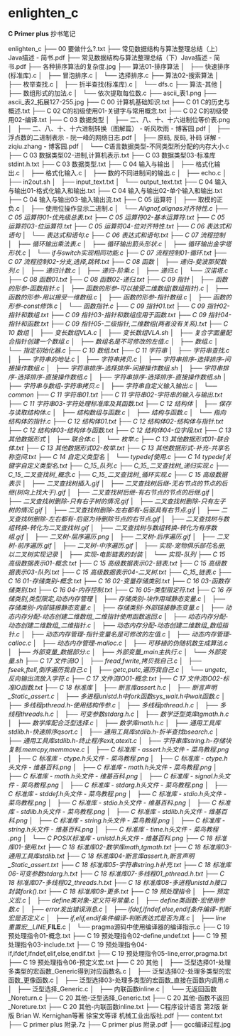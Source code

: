 # enlighten_c

__C Primer plus__ 抄书笔记

enlighten_c
├── 00 要做什么?.txt
├── 常见数据结构与算法整理总结（上）Java描述 - 简书.pdf
├── 常见数据结构与算法整理总结（下）Java描述 - 简书.pdf
├── 各种排序算法的复杂度.jpg
├── 算法01-排序算法
│   ├── 快速排序(标准库).c
│   ├── 冒泡排序.c
│   └── 选择排序.c
├── 算法02-搜索算法
│   ├── 枚举查找.c
│   ├── 折半查找(标准库).c
│   └── dfs.c
├── 算法-其他
│   ├── 数组形式的加法.c
│   └── 依次提取每位数.c
├── ascii_表1.png
├── ascii_表2_拓展127-255.jpg
├── C 00 计算机基础知识.txt
├── C 01 C的历史与概述.txt
├── C 02 C的初级使用01-关键字与常用概念.txt
├── C 02 C的初级使用02-编译.txt
├── C 03 数据类型
│   ├── 二、八、十、十六进制位等价表.png
│   ├── 二、八、十、十六进制转换（图解篇） - 听风吹雨 - 博客园.pdf
│   ├── 浮点数的二进制表示 - 阮一峰的网络日志.pdf
│   ├── 原码, 反码, 补码 详解 - ziqiu.zhang - 博客园.pdf
│   └── C语言数据类型-不同类型所分配的内存大小.c
├── C 03 数据类型02-进制,计算机表示.txt
├── C 03 数据类型03-标准库stdint.h.txt
├── C 03 数据类型.txt
├── C 04 输入与输出
│   ├── 格式化输出.c
│   ├── 格式化输入.c
│   ├── 数的不同进制间的输出.c
│   ├── echo.c
│   ├── in2out.sh
│   ├── input_text.txt
│   └── output_text.txt
├── C 04 输入与输出01-格式化输入和输出.txt
├── C 04 输入与输出02-单个输入和输出.txt
├── C 04 输入与输出03-输入输出流.txt
├── C 05 运算符
│   ├── 取模的正负.c
│   ├── 使用位操作显示二进制.c
│   └── _Alignof,_alignas对齐特性.c
├── C 05 运算符01-优先级总表.txt
├── C 05 运算符02-基本运算符.txt
├── C 05 运算符03-位运算符.txt
├── C 05 运算符04-位对齐特性.txt
├── C 06 表达式和语句
│   └── 表达式和语句.c
├── C 06 表达式和语句.txt
├── C 07 流程控制
│   ├── 循环输出乘法表.c
│   ├── 循环输出箭头形状.c
│   ├── 循环输出金字塔形状.c
│   └── if与switch实现相同功能.c
├── C 07 流程控制01-循环.txt
├── C 07 流程控制02-分支,选择,跳转.txt
├── C 08 函数
│   ├── 递归-斐波那契数列.c
│   ├── 递归计数.c
│   ├── 递归-阶乘.c
│   ├── 递归.c
│   └── 汉诺塔.c
├── C 08 函数01.txt
├── C 08 函数02-递归.txt
├── C 09 指针
│   ├── 函数的形参-函数指针.c
│   ├── 函数的形参-可以接受二维数组(数组指针).c
│   ├── 函数的形参-用以接受一维数组.c
│   ├── 函数的形参-指针数组.c
│   ├── 函数的形参-const修饰.c
│   └── 函数指针.c
├── C 09 指针01.txt
├── C 09 指针02-指针和数组.txt
├── C 09 指针03-指针和数组应用于函数.txt
├── C 09 指针04-指针和函数.txt
├── C 09 指针05-二级指针,二维数组(两者没有关系).txt
├── C 10 数组
│   ├── 变长数组VLA.c
│   ├── 变长数组VLA.sh
│   ├── 复合字面量配合指针创建一个数组.c
│   ├── 数组名是不可修改的左值.c
│   ├── 数组.c
│   └── 指定初始化器.c
├── C 10 数组.txt
├── C 11 字符串
│   ├── 字符串查找.c
│   ├── 字符串的地址.c
│   ├── 字符串拷贝.c
│   ├── 字符串排序-选择排序-间接操作数组.c
│   ├── 字符串排序-选择排序-间接操作数组.sh
│   ├── 字符串排序-选择排序-直接操作数组.c
│   ├── 字符串排序-选择排序-直接操作数组.sh
│   ├── 字符串与数组-字符串拷贝.c
│   ├── 字符串自定义输入输出.c
│   └── common
├── C 11 字符串01.txt
├── C 11 字符串02-字符串的输入与输出.txt
├── C 11 字符串03-字符处理标准库及其函数.txt
├── C 12 结构体
│   ├── 保存与读取结构体.c
│   ├── 结构数组与函数.c
│   ├── 结构与函数.c
│   └── 指向结构体的指针.c
├── C 12 结构体01.txt
├── C 12 结构体02-结构体与指针.txt
├── C 12 结构体03-结构体与函数.txt
├── C 12 结构体04-位字段.txt
├── C 13 其他数据形式
│   ├── 联合体.c
│   └── 枚举.c
├── C 13 其他数据形式01-联合体.txt
├── C 13 其他数据形式02-枚举.txt
├── C 13 其他数据形式-补充-共享名称空间.txt
├── C 14 自定义类型名
│   └── typedef使用.c
├── C 14 typedef关键字自定义类型名.txt
├── C_15_队列.c
├── C_15_二叉查找树_递归实现.c
├── C_15_二叉查找树_概念.c
├── C_15_二叉查找树_循环实现.c
├── C 15 高级数据表示
│   ├── 二叉查找树插入.gif
│   ├── 二叉查找树后继-无右节点的节点的后继(树向上找大于).gif
│   ├── 二叉查找树后继-有右节点的节点的后继.gif
│   ├── 二叉查找树删除-只有右子树的情况.gif
│   ├── 二叉查找树删除-只有左子树的情况.gif
│   ├── 二叉查找树删除-左右都有-后驱具有右节点.gif
│   ├── 二叉查找树删除-左右都有-后驱为待删除节点的右节点.gif
│   ├── 二叉查找树与数组转换-转化为二叉查找树.gif
│   ├── 二叉查找树与数组转换-转化为有序数组.gif
│   ├── 二叉树-层序遍历.png
│   ├── 二叉树-后序遍历.gif
│   ├── 二叉树-前序遍历.gif
│   ├── 二叉树-中序遍历.gif
│   ├── 实现-宠物俱乐部花名册,以二叉树实现记录
│   ├── 实现-电影链表的封装
│   └── 实现-队列
├── C 15 高级数据表示01-概念.txt
├── C 15 高级数据表示02-链表.txt
├── C 15 高级数据表示03-队列.txt
├── C 15 高级数据表示04-二叉树.txt
├── C_15_链表.c
├── C 16 01-存储类别-概念.txt
├── C 16 02-变量存储类别.txt
├── C 16 03-函数存储类别.txt
├── C 16 04-内存控制.txt
├── C 16 05-类型限定符.txt
├── C 16 存储类别,类型限定,动态内存管理
│   ├── 存储类别-块作用域静态变量.c
│   ├── 存储类别-内部链接静态变量.c
│   ├── 存储类别-外部链接静态变量.c
│   ├── 动态内存分配-动态创建二维数组_二维指针使用函数返回.c
│   ├── 动态内存分配-动态创建二维数组_二维指针.c
│   ├── 动态内存分配-动态创建二维数组_数组指针.c
│   ├── 动态内存管理-指针变量名是可修改的左值.c
│   ├── 动态内存管理-calloc.c
│   ├── 动态内存管理-malloc.c
│   ├── 可移植的伪随机数生成算法.c
│   ├── 外部变量_数据部分.c
│   ├── 外部变量_main主执行.c
│   └── 外部变量.sh
├── C 17 文件流IO
│   ├── fread,fwrite,拷贝我自己.c
│   ├── fseek,ftell,倒序遍历我自己.c
│   ├── getc,putc,遍历我自己.c
│   └── ungetc,反向输出流放入字符.c
├── C 17 文件流IO01-概念.txt
├── C 17 文件流IO02-标准IO函数.txt
├── C 18 标准库
│   ├── 断言库assert.h.c
│   ├── 断言声明_Static_assert.c
│   ├── 多进程unistd.h中fork函数sys_wait.h中wait函数.c
│   ├── 多线程pthread.h-使用结构传参.c
│   ├── 多线程pthread.h.c
│   ├── 多线程threads.h.c
│   ├── 可变参数stdarg.h.c
│   ├── 数学泛型类库tgmath.h.c
│   ├── 数学库配合泛型选择.c
│   ├── 数学库math.h.c
│   ├── 通用工具库stdlib.h-快速排序qsort.c
│   ├── 通用工具库stdlib.h-折半查找bsearch.c
│   ├── 通用工具库stdlib.h-终止程序exit,atexit.c
│   ├── 字符串库string.h-存储块复制.memcpy,memmove.c
│   ├── C 标准库 - assert.h头文件 - 菜鸟教程.png
│   ├── C 标准库 - ctype.h头文件 - 菜鸟教程.png
│   ├── C 标准库 - ctype.h头文件 - 维基百科.png
│   ├── C 标准库 - math.h头文件 - 菜鸟教程.png
│   ├── C 标准库 - math.h头文件 - 维基百科.png
│   ├── C 标准库 - signal.h头文件 - 菜鸟教程.png
│   ├── C 标准库 - stdarg.h头文件 - 菜鸟教程.png
│   ├── C 标准库 - stddef.h头文件 - 菜鸟教程.png
│   ├── C 标准库 - stdio.h头文件 - 菜鸟教程.png
│   ├── C 标准库 - stdio.h头文件 - 维基百科.png
│   ├── C 标准库 - stdlib.h头文件 - 菜鸟教程.png
│   ├── C 标准库 - stdlib.h头文件 - 维基百科.png
│   ├── C 标准库 - string.h头文件 - 菜鸟教程.png
│   ├── C 标准库 - string.h头文件 - 维基百科.png
│   ├── C 标准库 - time.h头文件 - 菜鸟教程 .png
│   └── C POSIX标准库 - unistd.h头文件 - 维基百科.png
├── C 18 标准库01-使用.txt
├── C 18 标准库02-数学库math,tgmath.txt
├── C 18 标准库03-通用工具库stdlib.txt
├── C 18 标准库04-断言库assert.h,断言声明_Static_assert.txt
├── C 18 标准库05-字符串string.h补充.txt
├── C 18 标准库06-可变参数stdarg.h.txt
├── C 18 标准库07-多线程01_pthread.h.txt
├── C 18 标准库07-多线程02_threads.h.txt
├── C 18 标准库08-多进程unistd.h接口封装fork().txt
├── C 18 标准库09-更多.txt
├── C 19 预处理指令
│   ├── 预定义宏.c
│   ├── define类对象-定义符号常量.c
│   ├── define类函数-宏使用参数.c
│   ├── error发出错误消息.c
│   ├── ifdef,ifndef,else,endif条件编译-判断宏是否定义.c
│   ├── if,elif,endif条件编译-判断表达式是否为真.c
│   ├── line重置宏__LINE__,__FILE__.c
│   └── pragma源码中使用编译器的编译指示.c
├── C 19 预处理指令01-概念.txt
├── C 19 预处理指令02-define,undef.txt
├── C 19 预处理指令03-include.txt
├── C 19 预处理指令04-if,ifdef,ifndef,elif,else,endif.txt
├── C 19 预处理指令05-line,error,pragma.txt
├── C 19 预处理指令06-预定义宏.txt
├── C 20 其他
│   ├── 泛型选择01-处理多类型的宏函数_Generic得到对应函数名.c
│   ├── 泛型选择02-处理多类型的宏函数_更像函数.c
│   ├── 泛型选择03-处理多类型的宏函数_直接在函数内调用.c
│   ├── 泛型选择_Generic.c
│   ├── 内联函数inline.c
│   └── 无返回函数_Noreturn.c
├── C 20 其他-泛型选择_Generic.txt
├── C 20 其他-函数不返回_Noreture.txt
├── C 20 其他-内联函数inline.txt
├── C程序设计语言 第2版 新版  Brian W. Kernighan等著 徐宝文等译 机械工业出版社.pdf
├── content.txt
├── C primer plus 附录.7z
├── C primer plus 附录.pdf
├── gcc编译过程.jpg
